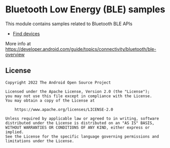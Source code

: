 # Bluetooth Low Energy (BLE) samples

This module contains samples related to Bluetooth BLE APIs

- [Find devices](src/main/java/com/example/platform/connectivity/bluetooth/ble/FindDevicesSample.kt)

More info at 
https://developer.android.com/guide/topics/connectivity/bluetooth/ble-overview

## License

```
Copyright 2022 The Android Open Source Project
 
Licensed under the Apache License, Version 2.0 (the "License");
you may not use this file except in compliance with the License.
You may obtain a copy of the License at

    https://www.apache.org/licenses/LICENSE-2.0

Unless required by applicable law or agreed to in writing, software
distributed under the License is distributed on an "AS IS" BASIS,
WITHOUT WARRANTIES OR CONDITIONS OF ANY KIND, either express or implied.
See the License for the specific language governing permissions and
limitations under the License.
```
